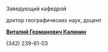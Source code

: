 Заведующий кафедрой
   

 доктор географических наук, доцент
   

[**Виталий Германович Калинин**](http://www.psu.ru/personalnye-stranitsy-prepodavatelej/k/vitalij-germanovich-kalinin)
  

 (342) 239-61-03
   


  